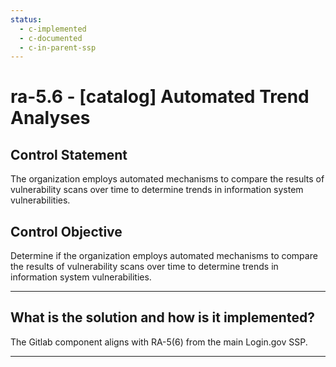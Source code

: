 ```yaml
---
status:
  - c-implemented
  - c-documented
  - c-in-parent-ssp
---
```


# ra-5.6 - \[catalog\] Automated Trend Analyses

## Control Statement

The organization employs automated mechanisms to compare the results of vulnerability scans over time to determine trends in information system vulnerabilities.

## Control Objective

Determine if the organization employs automated mechanisms to compare the results of vulnerability scans over time to determine trends in information system vulnerabilities.

______________________________________________________________________

## What is the solution and how is it implemented?

The Gitlab component aligns with RA-5(6) from the main Login.gov SSP.

______________________________________________________________________
